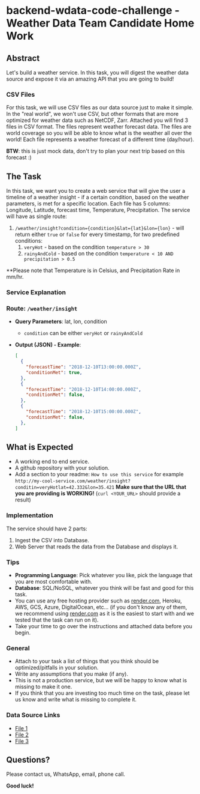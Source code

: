 # backend-wdata-code-challenge - Weather Data Team Candidate Home Work

## Abstract

Let's build a weather service. In this task, you will digest the weather data source and expose it via an amazing API that you are going to build!

### CSV Files

For this task, we will use CSV files as our data source just to make it simple. In the "real world", we won't use CSV, but other formats that are more optimized for weather data such as NetCDF, Zarr. Attached you will find 3 files in CSV format. The files represent weather forecast data. The files are world coverage so you will be able to know what is the weather all over the world! Each file represents a weather forecast of a different time (day/hour).

**BTW**: this is just mock data, don't try to plan your next trip based on this forecast :)

## The Task

In this task, we want you to create a web service that will give the user a timeline of a weather insight - if a certain condition, based on the weather parameters, is met for a specific location.  Each file has 5 columns: Longitude, Latitude, forecast time, Temperature, Precipitation. The service will have as single route:

1. `/weather/insight?condition={condition}&lat={lat}&lon={lon}` - will return either `true` or `false` for every timestamp, for two predefined conditions:
    1. `veryHot`  - based on the condition `temperature > 30`
    2. `rainyAndCold` - based on the condition `temperature < 10 AND precipitation > 0.5`

**Please note that Temperature is in Celsius, and Precipitation Rate in mm/hr.

### Service Explanation

### Route: `/weather/insight`

- **Query Parameters**: lat, lon, condition
    - `condition` can be either `veryHot` or `rainyAndCold`
- **Output (JSON) - Example**:
    
    ```json
    [
      {
        "forecastTime": "2018-12-10T13:00:00.000Z",
        "conditionMet": true,
      },
      {
        "forecastTime": "2018-12-10T14:00:00.000Z",
        "conditionMet": false,
      },
      {
        "forecastTime": "2018-12-10T15:00:00.000Z",
        "conditionMet": false,
      },
    ]
    
    ```
    

## What is Expected

- A working end to end service.
- A github repository with your solution.
- Add a section to your readme: `How to use this service` for example `http://my-cool-service.com/weather/insight?conditin=veryHotlat=42.332&lon=35.421` **Make sure that the URL that you are providing is WORKING!** (`curl <YOUR_URŁ>` should provide a result)

### Implementation

The service should have 2 parts:

1. Ingest the CSV into Database.
2. Web Server that reads the data from the Database and displays it.

### Tips

- **Programming Language**: Pick whatever you like, pick the language that you are most comfortable with.
- **Database**: SQL/NoSQL, whatever you think will be fast and good for this task.
- You can use any free hosting provider such as [render.com](http://render.com/), Heroku, AWS, GCS, Azure, DigitalOcean, etc... (if you don't know any of them, we recommend using [render.com](http://render.com/) as it is the easiest to start with and we tested that the task can run on it).
- Take your time to go over the instructions and attached data before you begin.

### General

- Attach to your task a list of things that you think should be optimized/pitfalls in your solution.
- Write any assumptions that you make (if any).
- This is not a production service, but we will be happy to know what is missing to make it one.
- If you think that you are investing too much time on the task, please let us know and write what is missing to complete it.

### Data Source Links

- [File 1](https://storage.googleapis.com/tomorrow-external-access/Data-Team-Candidate-Home-Work-Task/File1.csv)
- [File 2](https://storage.googleapis.com/tomorrow-external-access/Data-Team-Candidate-Home-Work-Task/File2.csv)
- [File 3](https://storage.googleapis.com/tomorrow-external-access/Data-Team-Candidate-Home-Work-Task/File3.csv)

## Questions?

Please contact us, WhatsApp, email, phone call.

**Good luck!**
